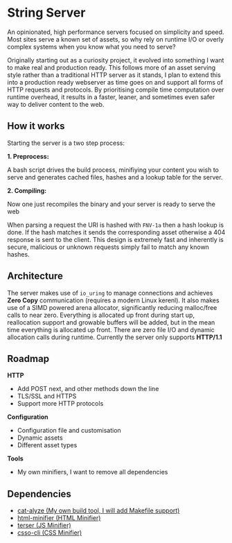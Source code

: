 # String Server

An opinionated, high performance servers focused on simplicity and speed. Most sites serve a known set of assets, so why rely on runtime I/O or overly complex systems when you know what you need to serve?

Originally starting out as a curiosity project, it evolved into something I want to make real and production ready. This follows more of an asset serving style rather than a traditional HTTP server as it stands, I plan to extend this into a production ready webserver as time goes on and support all forms of HTTP requests and protocols. By prioritising compile time computation over runtime overhead, it results in a faster, leaner, and sometimes even safer way to deliver content to the web.

## How it works

Starting the server is a two step process:

**1. Preprocess:**  

A bash script drives the build process, minifiying your content you wish to serve and generates cached files, hashes and a lookup table for the server.

**2. Compiling:**  

Now one just recompiles the binary and your server is ready to serve the web 

 When parsing a request the URI is hashed with ```FNV-1a``` then a hash lookup is done. If the hash matches it sends the corresponding asset otherwise a 404 response is sent to the client. This design is extremely fast and inherently is secure, malicious or unknown requests simply fail to match any known hashes.

## Architecture

The server makes use of ```io_uring``` to manage connections and achieves **Zero Copy** communication (requires a modern Linux kerenl). It also makes use of a SIMD powered arena allocator, significantly reducing malloc/free calls to near zero. Everything is allocated up front during start up, reallocation support and growable buffers will be added, but in the mean time everything is allocated up front. There are zero file I/O and dynamic allocation calls during runtime. 
Currently the server only supports **HTTP/1.1**

## Roadmap

**HTTP** 
- Add POST next, and other methods down the line
- TLS/SSL and HTTPS
- Support more HTTP protocols

**Configuration**
- Configuration file and customisation
- Dynamic assets 
- Different asset types

**Tools**
- My own minifiers, I want to remove all dependencies

## Dependencies

- [cat-alyze (My own build tool, I will add Makefile support)](https://github.com/allocats/cat-alyze)  
- [html-minifier (HTML Minifier)](https://github.com/kangax/html-minifier)  
- [terser (JS Minifier)](https://github.com/terser/terser)   
- [csso-cli (CSS Minifier)](https://github.com/css/csso-cli) 

